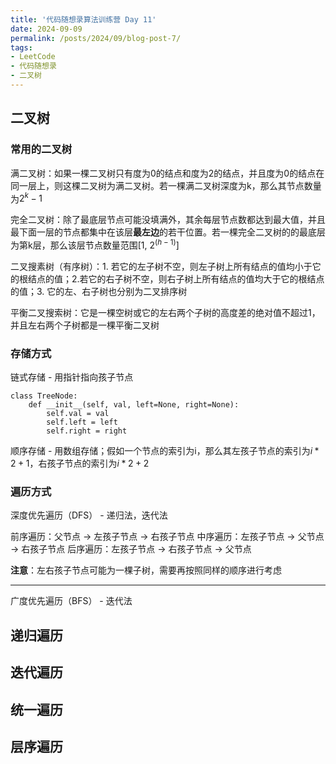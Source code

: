 ```yaml
---
title: '代码随想录算法训练营 Day 11'
date: 2024-09-09
permalink: /posts/2024/09/blog-post-7/
tags:
- LeetCode
- 代码随想录
- 二叉树
---
```


## 二叉树

### 常用的二叉树

满二叉树：如果一棵二叉树只有度为0的结点和度为2的结点，并且度为0的结点在同一层上，则这棵二叉树为满二叉树。若一棵满二叉树深度为k，那么其节点数量为$2^k - 1$

完全二叉树：除了最底层节点可能没填满外，其余每层节点数都达到最大值，并且最下面一层的节点都集中在该层**最左边**的若干位置。若一棵完全二叉树的的最底层为第k层，那么该层节点数量范围\[1, $2^(h-1)$\]

二叉搜素树（有序树）：1. 若它的左子树不空，则左子树上所有结点的值均小于它的根结点的值；2.若它的右子树不空，则右子树上所有结点的值均大于它的根结点的值；3. 它的左、右子树也分别为二叉排序树

平衡二叉搜索树：它是一棵空树或它的左右两个子树的高度差的绝对值不超过1，并且左右两个子树都是一棵平衡二叉树

### 存储方式

链式存储 - 用指针指向孩子节点

```
class TreeNode:
    def __init__(self, val, left=None, right=None):
        self.val = val
        self.left = left
        self.right = right
```

顺序存储 - 用数组存储；假如一个节点的索引为i，那么其左孩子节点的索引为$i * 2 + 1$，右孩子节点的索引为$i * 2 + 2$

### 遍历方式

深度优先遍历（DFS） - 递归法，迭代法

前序遍历：父节点 -> 左孩子节点 -> 右孩子节点
中序遍历：左孩子节点 -> 父节点 -> 右孩子节点
后序遍历：左孩子节点 -> 右孩子节点 -> 父节点

**注意**：左右孩子节点可能为一棵子树，需要再按照同样的顺序进行考虑

---

广度优先遍历（BFS） - 迭代法

## 递归遍历

## 迭代遍历

## 统一遍历

## 层序遍历
